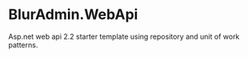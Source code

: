 # BlurAdmin.WebApi
Asp.net web api 2.2 starter template using repository and unit of work patterns.
